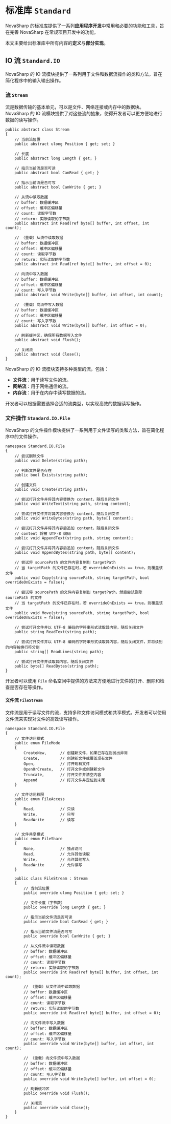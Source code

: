 <!--
Copyright 2025 WillowTree1184 and contributors

Licensed under the Apache License, Version 2.0 (the "License");
you may not use this file except in compliance with the License.
You may obtain a copy of the License at

    http://www.apache.org/licenses/LICENSE-2.0

Unless required by applicable law or agreed to in writing, software
distributed under the License is distributed on an "AS IS" BASIS,
WITHOUT WARRANTIES OR CONDITIONS OF ANY KIND, either express or implied.
See the License for the specific language governing permissions and
limitations under the License.
-->

# 标准库 `Standard`

NovaSharp 的标准库提供了一系列**应用程序开发**中常用和必要的功能和工具，旨在完善 NovaSharp 在常规项目开发中的功能。

本文主要给出标准库中所有内容的**定义**与**部分实现**。

## IO 流 `Standard.IO`

NovaSharp 的 IO 流模块提供了一系列用于文件和数据流操作的类和方法，旨在简化程序中的输入输出操作。

### 流 `Stream`

流是数据传输的基本单元，可以是文件、网络连接或内存中的数据块。NovaSharp 的 IO 流模块提供了对这些流的抽象，使得开发者可以更方便地进行数据的读写操作。

```novasharp
public abstract class Stream
{
    // 当前流位置
    public abstract ulong Position { get; set; }

    // 长度
    public abstract long Length { get; }

    // 指示当前流是否可读
    public abstract bool CanRead { get; }

    // 指示当前流是否可写
    public abstract bool CanWrite { get; }

    // 从流中读取数据
    // buffer: 数据缓冲区
    // offset: 缓冲区偏移量
    // count: 读取字节数
    // return: 实际读取的字节数
    public abstract int Read(ref byte[] buffer, int offset, int count);

    // （重载）从流中读取数据
    // buffer: 数据缓冲区
    // offset: 缓冲区偏移量
    // count: 读取字节数
    // return: 实际读取的字节数
    public abstract int Read(ref byte[] buffer, int offset = 0);

    // 向流中写入数据
    // buffer: 数据缓冲区
    // offset: 缓冲区偏移量
    // count: 写入字节数
    public abstract void Write(byte[] buffer, int offset, int count);

    // （重载）向流中写入数据
    // buffer: 数据缓冲区
    // offset: 缓冲区偏移量
    // count: 写入字节数
    public abstract void Write(byte[] buffer, int offset = 0);

    // 刷新缓冲区，确保所有数据写入文件
    public abstract void Flush();

    // 关闭流
    public abstract void Close();
}
```

NovaSharp 的 IO 流模块支持多种类型的流，包括：

- **文件流**：用于读写文件的流。
- **网络流**：用于网络通信的流。
- **内存流**：用于在内存中读写数据的流。

开发者可以根据需要选择合适的流类型，以实现高效的数据读写操作。

### 文件操作 `Standard.IO.File`

NovaSharp 的文件操作模块提供了一系列用于文件读写的类和方法，旨在简化程序中的文件操作。

```novasharp
namespace Standard.IO.File
{
    // 尝试删除文件
    public void Delete(string path);

    // 判断文件是否存在
    public bool Exists(string path);

    // 创建文件
    public void Create(string path);

    // 尝试打开文件并将其内容替换为 content，随后关闭文件
    public void WriteText(string path, string content);

    // 尝试打开文件并将其内容替换为 content，随后关闭文件
    public void WriteBytes(string path, byte[] content);

    // 尝试打开文件并将其内容后追加 content，随后关闭文件
    // content 将被 UTF-8 编码
    public void AppendText(string path, string content);

    // 尝试打开文件并将其内容后追加 content，随后关闭文件
    public void AppendBytes(string path, byte[] content);

    // 尝试将 sourcePath 的文件内容复制到 targetPath
    // 当 targetPath 的文件已存在时，若 overrideOnExists == true，则覆盖该文件
    public void Copy(string sourcePath, string targetPath, bool overrideOnExists = false);

    // 尝试将 sourcePath 的文件内容复制到 targetPath，然后尝试删除 sourcePath 的文件
    // 当 targetPath 的文件已存在时，若 overrideOnExists == true，则覆盖该文件
    public void Move(string sourcePath, string targetPath, bool overrideOnExists = false);

    // 尝试打开文件并以 UTF-8 编码的字符串形式读取其内容，随后关闭文件
    public string ReadText(string path);

    // 尝试打开文件并以 UTF-8 编码的字符串形式读取其内容，随后关闭文件，并将读到的内容按换行符分割
    public string[] ReadLines(string path);

    // 尝试打开文件并读取其内容，随后关闭文件
    public byte[] ReadBytes(string path);
}
```

开发者可以使用 `File` 命名空间中提供的方法来方便地进行文件的打开、删除和检查是否存在等操作。

#### 文件流 `FileStream`

文件流是用于读写文件的流，支持多种文件访问模式和共享模式。开发者可以使用文件流来实现对文件的高效读写操作。

```novasharp
namespace Standard.IO.File
{
    // 文件访问模式
    public enum FileMode
    {
        CreateNew,      // 创建新文件，如果已存在则抛出异常
        Create,         // 创建新文件或覆盖现有文件
        Open,           // 打开现有文件
        OpenOrCreate,   // 打开文件或创建新文件
        Truncate,       // 打开文件并清空内容
        Append          // 打开文件并定位到末尾
    }

    // 文件访问权限
    public enum FileAccess
    {
        Read,           // 只读
        Write,          // 只写
        ReadWrite       // 读写
    }

    // 文件共享模式
    public enum FileShare
    {
        None,           // 独占访问
        Read,           // 允许其他读取
        Write,          // 允许其他写入
        ReadWrite       // 允许读写
    }

    public class FileStream : Stream
    {
        // 当前流位置
        public override ulong Position { get; set; }

        // 文件长度（字节数）
        public override long Length { get; }

        // 指示当前文件流是否可读
        public override bool CanRead { get; }

        // 指示当前文件流是否可写
        public override bool CanWrite { get; }

        // 从文件流中读取数据
        // buffer: 数据缓冲区
        // offset: 缓冲区偏移量
        // count: 读取字节数
        // return: 实际读取的字节数
        public override int Read(ref byte[] buffer, int offset, int count);

        // （重载）从文件流中读取数据
        // buffer: 数据缓冲区
        // offset: 缓冲区偏移量
        // count: 读取字节数
        // return: 实际读取的字节数
        public override int Read(ref byte[] buffer, int offset = 0);

        // 向文件流中写入数据
        // buffer: 数据缓冲区
        // offset: 缓冲区偏移量
        // count: 写入字节数
        public override void Write(byte[] buffer, int offset, int count);

        // （重载）向文件流中写入数据
        // buffer: 数据缓冲区
        // offset: 缓冲区偏移量
        // count: 写入字节数
        public override void Write(byte[] buffer, int offset = 0);

        // 刷新缓冲区
        public override void Flush();

        // 关闭流
        public override void Close();
    }
}
```
